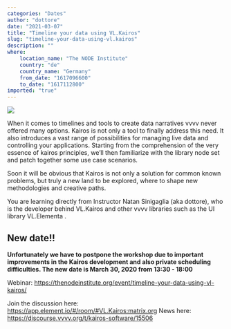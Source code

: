 ```yaml
---
categories: "Dates"
author: "dottore"
date: "2021-03-07"
title: "Timeline your data using VL.Kairos"
slug: "timeline-your-data-using-vl.kairos"
description: ""
where: 
    location_name: "The NODE Institute"
    country: "de"
    country_name: "Germany"
    from_date: "1617096600"
    to_date: "1617112800"
imported: "true"
---
```



![](Screenshot%202021-03-01%20164309%20cropped.png) 

When it comes to timelines and tools to create data narratives vvvv never offered many options. Kairos is not only a tool to finally address this need. It also introduces a vast range of possibilities for managing live data and controlling your applications.
Starting from the comprehension of the very essence of kairos principles, we’ll then familiarize with the library node set and patch together some use case scenarios.


Soon it will be obvious that Kairos is not only a solution for common known problems, but truly a new land to be explored, where to shape new methodologies and creative paths.

You are learning directly from Instructor Natan Sinigaglia (aka dottore), who is the developer behind VL.Kairos and other vvvv libraries such as the UI library VL.Elementa . 

##  **New date!!**
**Unfortunately we have to postpone the workshop due to important improvements in the Kairos development and also private scheduling difficulties. The new date is March 30, 2020 from 13:30 - 18:00**


Webinar: https://thenodeinstitute.org/event/timeline-your-data-using-vl-kairos/


Join the discussion here: https://app.element.io/#/room/#VL.Kairos:matrix.org
News here: https://discourse.vvvv.org/t/kairos-software/15506
